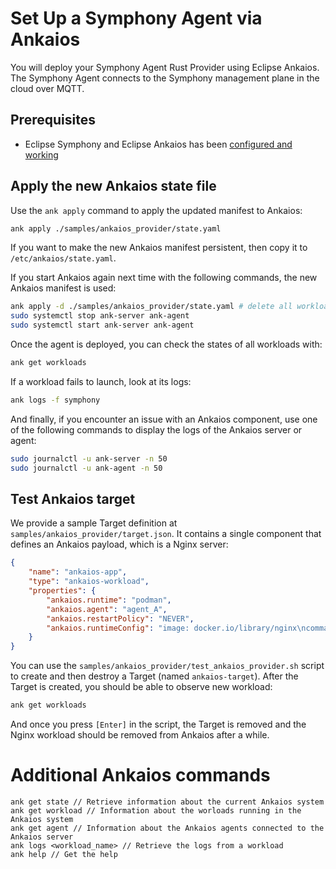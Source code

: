 # Set Up a Symphony Agent via Ankaios

You will deploy your Symphony Agent Rust Provider using Eclipse Ankaios. The Symphony Agent connects to the Symphony management plane in the cloud over MQTT.

## Prerequisites
* Eclipse Symphony and Eclipse Ankaios has been [configured and working](./README.md)

## Apply the new Ankaios state file
Use the `ank apply` command to apply the updated manifest to Ankaios:
```bash
ank apply ./samples/ankaios_provider/state.yaml
```
If you want to make the new Ankaios manifest persistent, then copy it to `/etc/ankaios/state.yaml`.

If you start Ankaios again next time with the following commands, the new Ankaios manifest is used:

```bash
ank apply -d ./samples/ankaios_provider/state.yaml # delete all workloads of the current manifest
sudo systemctl stop ank-server ank-agent
sudo systemctl start ank-server ank-agent
```
Once the agent is deployed, you can check the states of all workloads with:
```bash
ank get workloads
```
If a workload fails to launch, look at its logs:
```bash
ank logs -f symphony
```
And finally, if you encounter an issue with an Ankaios component, use one of the following commands to display the logs of the Ankaios server or agent:
```bash
sudo journalctl -u ank-server -n 50
sudo journalctl -u ank-agent -n 50
```

## Test Ankaios target
We provide a sample Target definition at `samples/ankaios_provider/target.json`. It contains a single component that defines an Ankaios payload, which is a Nginx server:

```json
{
    "name": "ankaios-app",   
    "type": "ankaios-workload",             
    "properties": {
        "ankaios.runtime": "podman",
        "ankaios.agent": "agent_A",
        "ankaios.restartPolicy": "NEVER",
        "ankaios.runtimeConfig": "image: docker.io/library/nginx\ncommandOptions: [\"-p\", \"8080:80\"]"                   
    }
}
```
You can use the `samples/ankaios_provider/test_ankaios_provider.sh` script to create and then destroy a Target (named `ankaios-target`). After the Target is created, you should be able to observe new workload:
```bash
ank get workloads
```
And once you press `[Enter]` in the script, the Target is removed and the Nginx workload should be removed from Ankaios after a while.

# Additional Ankaios commands

```
ank get state // Retrieve information about the current Ankaios system
ank get workload // Information about the worloads running in the Ankaios system
ank get agent // Information about the Ankaios agents connected to the Ankaios server
ank logs <workload_name> // Retrieve the logs from a workload
ank help // Get the help
```